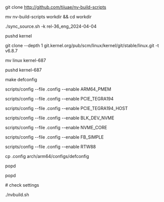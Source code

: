 
  git clone http://github.com/tiiuae/nv-build-scripts
  
  mv nv-build-scripts workdir && cd workdir
  
  ./sync_source.sh -k rel-36_eng_2024-04-04
  
  pushd kernel
  
  git clone --depth 1 git.kernel.org/pub/scm/linux/kernel/git/stable/linux.git -t v6.8.7 
  
  mv linux kernel-687
  
  pushd kernel-687
  
  make defconfig
  
  scripts/config --file .config --enable ARM64_PMEM
  
  scripts/config --file .config --enable PCIE_TEGRA194
  
  scripts/config --file .config --enable PCIE_TEGRA194_HOST
  
  scripts/config --file .config --enable BLK_DEV_NVME
  
  scripts/config --file .config --enable NVME_CORE
  
  scripts/config --file .config --enable FB_SIMPLE
  
  scripts/config --file .config --enable RTW88
  
  cp .config arch/arm64/configs/defconfig 
  
  popd
  
  popd
  
  \# check settings 
  
  ./nvbuild.sh
  
